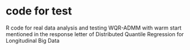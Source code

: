 # code for test 
R code for real data analysis and testing WQR-ADMM with warm start mentioned in the response letter of Distributed Quantile Regression for Longitudinal Big Data
